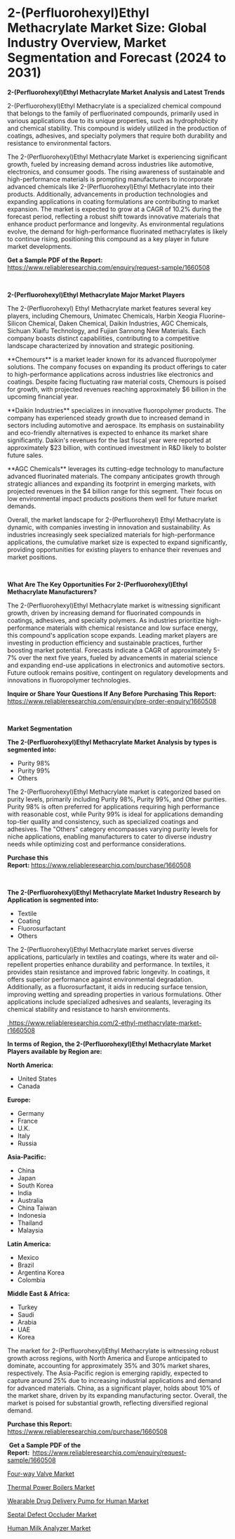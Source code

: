 <p><h1>2-(Perfluorohexyl)Ethyl Methacrylate Market Size: Global Industry Overview, Market Segmentation and Forecast (2024 to 2031)</h1></p><p><strong>2-(Perfluorohexyl)Ethyl Methacrylate Market Analysis and Latest Trends</strong></p>
<p><p>2-(Perfluorohexyl)Ethyl Methacrylate is a specialized chemical compound that belongs to the family of perfluorinated compounds, primarily used in various applications due to its unique properties, such as hydrophobicity and chemical stability. This compound is widely utilized in the production of coatings, adhesives, and specialty polymers that require both durability and resistance to environmental factors.</p><p>The 2-(Perfluorohexyl)Ethyl Methacrylate Market is experiencing significant growth, fueled by increasing demand across industries like automotive, electronics, and consumer goods. The rising awareness of sustainable and high-performance materials is prompting manufacturers to incorporate advanced chemicals like 2-(Perfluorohexyl)Ethyl Methacrylate into their products. Additionally, advancements in production technologies and expanding applications in coating formulations are contributing to market expansion. The market is expected to grow at a CAGR of 10.2% during the forecast period, reflecting a robust shift towards innovative materials that enhance product performance and longevity. As environmental regulations evolve, the demand for high-performance fluorinated methacrylates is likely to continue rising, positioning this compound as a key player in future market developments.</p></p>
<p><strong>Get a Sample PDF of the Report:&nbsp;</strong> <a href="https://www.reliableresearchiq.com/enquiry/request-sample/1660508?utm_campaign=1117&utm_medium=2&utm_source=Github&utm_content=ia&utm_term=26102024&utm_id=2-perfluorohexylethyl-methacrylate">https://www.reliableresearchiq.com/enquiry/request-sample/1660508</a></p>
<p>&nbsp;</p>
<p><strong>2-(Perfluorohexyl)Ethyl Methacrylate Major Market Players</strong></p>
<p><p>The 2-(Perfluorohexyl) Ethyl Methacrylate market features several key players, including Chemours, Unimatec Chemicals, Harbin Xeogia Fluorine-Silicon Chemical, Daken Chemical, Daikin Industries, AGC Chemicals, Sichuan Xiaifu Technology, and Fujian Sannong New Materials. Each company boasts distinct capabilities, contributing to a competitive landscape characterized by innovation and strategic positioning.</p><p>**Chemours** is a market leader known for its advanced fluoropolymer solutions. The company focuses on expanding its product offerings to cater to high-performance applications across industries like electronics and coatings. Despite facing fluctuating raw material costs, Chemours is poised for growth, with projected revenues reaching approximately $6 billion in the upcoming financial year.</p><p>**Daikin Industries** specializes in innovative fluoropolymer products. The company has experienced steady growth due to increased demand in sectors including automotive and aerospace. Its emphasis on sustainability and eco-friendly alternatives is expected to enhance its market share significantly. Daikin's revenues for the last fiscal year were reported at approximately $23 billion, with continued investment in R&D likely to bolster future sales.</p><p>**AGC Chemicals** leverages its cutting-edge technology to manufacture advanced fluorinated materials. The company anticipates growth through strategic alliances and expanding its footprint in emerging markets, with projected revenues in the $4 billion range for this segment. Their focus on low environmental impact products positions them well for future market demands.</p><p>Overall, the market landscape for 2-(Perfluorohexyl) Ethyl Methacrylate is dynamic, with companies investing in innovation and sustainability. As industries increasingly seek specialized materials for high-performance applications, the cumulative market size is expected to expand significantly, providing opportunities for existing players to enhance their revenues and market positions.</p></p>
<p>&nbsp;</p>
<p><strong>What Are The Key Opportunities For 2-(Perfluorohexyl)Ethyl Methacrylate Manufacturers?</strong></p>
<p><p>The 2-(Perfluorohexyl)Ethyl Methacrylate market is witnessing significant growth, driven by increasing demand for fluorinated compounds in coatings, adhesives, and specialty polymers. As industries prioritize high-performance materials with chemical resistance and low surface energy, this compound's application scope expands. Leading market players are investing in production efficiency and sustainable practices, further boosting market potential. Forecasts indicate a CAGR of approximately 5-7% over the next five years, fueled by advancements in material science and expanding end-use applications in electronics and automotive sectors. Future outlook remains positive, contingent on regulatory developments and innovations in fluoropolymer technologies.</p></p>
<p><strong>Inquire or Share Your Questions If Any Before Purchasing This Report:</strong> <a href="https://www.reliableresearchiq.com/enquiry/pre-order-enquiry/1660508?utm_campaign=1117&utm_medium=2&utm_source=Github&utm_content=ia&utm_term=26102024&utm_id=2-perfluorohexylethyl-methacrylate">https://www.reliableresearchiq.com/enquiry/pre-order-enquiry/1660508</a></p>
<p>&nbsp;</p>
<p><strong>Market Segmentation</strong></p>
<p><strong>The 2-(Perfluorohexyl)Ethyl Methacrylate Market Analysis by types is segmented into:</strong></p>
<p><ul><li>Purity 98%</li><li>Purity 99%</li><li>Others</li></ul></p>
<p><p>The 2-(Perfluorohexyl)Ethyl Methacrylate market is categorized based on purity levels, primarily including Purity 98%, Purity 99%, and Other purities. Purity 98% is often preferred for applications requiring high performance with reasonable cost, while Purity 99% is ideal for applications demanding top-tier quality and consistency, such as specialized coatings and adhesives. The "Others" category encompasses varying purity levels for niche applications, enabling manufacturers to cater to diverse industry needs while optimizing cost and performance considerations.</p></p>
<p><strong>Purchase this Report:&nbsp;</strong><a href="https://www.reliableresearchiq.com/purchase/1660508?utm_campaign=1117&utm_medium=2&utm_source=Github&utm_content=ia&utm_term=26102024&utm_id=2-perfluorohexylethyl-methacrylate">https://www.reliableresearchiq.com/purchase/1660508</a></p>
<p>&nbsp;</p>
<p><strong>The 2-(Perfluorohexyl)Ethyl Methacrylate Market Industry Research by Application is segmented into:</strong></p>
<p><ul><li>Textile</li><li>Coating</li><li>Fluorosurfactant</li><li>Others</li></ul></p>
<p><p>The 2-(Perfluorohexyl)Ethyl Methacrylate market serves diverse applications, particularly in textiles and coatings, where its water and oil-repellent properties enhance durability and performance. In textiles, it provides stain resistance and improved fabric longevity. In coatings, it offers superior performance against environmental degradation. Additionally, as a fluorosurfactant, it aids in reducing surface tension, improving wetting and spreading properties in various formulations. Other applications include specialized adhesives and sealants, leveraging its chemical stability and resistance to harsh environments.</p></p>
<p><a href="https://www.reliableresearchiq.com/2-ethyl-methacrylate-market-r1660508?utm_campaign=1117&utm_medium=2&utm_source=Github&utm_content=ia&utm_term=26102024&utm_id=2-perfluorohexylethyl-methacrylate">&nbsp;https://www.reliableresearchiq.com/2-ethyl-methacrylate-market-r1660508</a></p>
<p><strong>In terms of Region, the 2-(Perfluorohexyl)Ethyl Methacrylate Market Players available by Region are:</strong></p>
<p>
    <p> <strong> North America: </strong>
        <ul>
            <li>United States</li>
            <li>Canada</li>
        </ul>
        </p> 
    <p> <strong> Europe: </strong>
        <ul>
            <li>Germany</li>
            <li>France</li>
            <li>U.K.</li>
            <li>Italy</li>
            <li>Russia</li>
        </ul>
        </p> 
    <p> <strong> Asia-Pacific: </strong>
        <ul>
            <li>China</li>
            <li>Japan</li>
            <li>South Korea</li>
            <li>India</li>
            <li>Australia</li>
            <li>China Taiwan</li>
            <li>Indonesia</li>
            <li>Thailand</li>
            <li>Malaysia</li>
        </ul>
        </p> 
    <p> <strong> Latin America: </strong>
        <ul>
            <li>Mexico</li>
            <li>Brazil</li>
            <li>Argentina Korea</li>
            <li>Colombia</li>
        </ul>
        </p> 
    <p> <strong> Middle East & Africa: </strong>
        <ul>
            <li>Turkey</li>
            <li>Saudi</li>
            <li>Arabia</li>
            <li>UAE</li>
            <li>Korea</li>
        </ul>
    </p>
    </p>
<p><p>The market for 2-(Perfluorohexyl)Ethyl Methacrylate is witnessing robust growth across regions, with North America and Europe anticipated to dominate, accounting for approximately 35% and 30% market shares, respectively. The Asia-Pacific region is emerging rapidly, expected to capture around 25% due to increasing industrial applications and demand for advanced materials. China, as a significant player, holds about 10% of the market share, driven by its expanding manufacturing sector. Overall, the market is poised for substantial growth, reflecting diversified regional demand.</p></p>
<p><strong>Purchase this Report: </strong><a href="https://www.reliableresearchiq.com/purchase/1660508?utm_campaign=1117&utm_medium=2&utm_source=Github&utm_content=ia&utm_term=26102024&utm_id=2-perfluorohexylethyl-methacrylate">https://www.reliableresearchiq.com/purchase/1660508</a></p>
<p>&nbsp;<strong>Get a Sample PDF of the Report:&nbsp;&nbsp;</strong><a href="https://www.reliableresearchiq.com/enquiry/request-sample/1660508?utm_campaign=1117&utm_medium=2&utm_source=Github&utm_content=ia&utm_term=26102024&utm_id=2-perfluorohexylethyl-methacrylate">https://www.reliableresearchiq.com/enquiry/request-sample/1660508</a></p>
<p><strong></strong></p>
<p><p><a href="https://issuu.com/reportprime-2/docs/four-way-valve-market-size-2030.ppt_25bc4ff3cdb4b9?utm_campaign=1117&utm_medium=2&utm_source=Github&utm_content=ia&utm_term=26102024&utm_id=2-perfluorohexylethyl-methacrylate">Four-way Valve Market</a></p><p><a href="https://issuu.com/reportprime-2/docs/thermal-power-boilers-market-size-2_6470f4b414afc2?utm_campaign=1117&utm_medium=2&utm_source=Github&utm_content=ia&utm_term=26102024&utm_id=2-perfluorohexylethyl-methacrylate">Thermal Power Boilers Market</a></p><p><a href="https://github.com/siennagx1ahafter/Market-Research-Report-List-1/blob/main/wearable-drug-delivery-pump-for-human-market.md?utm_campaign=1117&utm_medium=2&utm_source=Github&utm_content=ia&utm_term=26102024&utm_id=2-perfluorohexylethyl-methacrylate">Wearable Drug Delivery Pump for Human Market</a></p><p><a href="https://www.linkedin.com/pulse/septal-defect-occluder-market-opportunities-emerging-global-trends-smspf?utm_campaign=1117&utm_medium=2&utm_source=Github&utm_content=ia&utm_term=26102024&utm_id=2-perfluorohexylethyl-methacrylate">Septal Defect Occluder Market</a></p><p><a href="https://www.linkedin.com/pulse/human-milk-analyzer-market-global-regional-analysis-focus-region-lqihf?utm_campaign=1117&utm_medium=2&utm_source=Github&utm_content=ia&utm_term=26102024&utm_id=2-perfluorohexylethyl-methacrylate">Human Milk Analyzer Market</a></p></p>